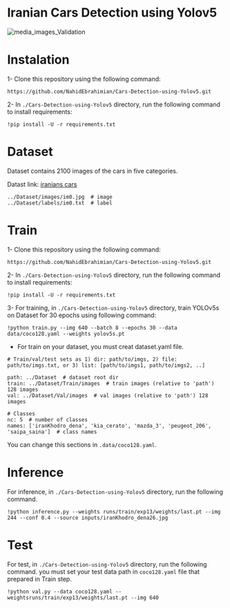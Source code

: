 # Iranian Cars Detection using Yolov5

![media_images_Validation](https://github.com/NahidEbrahimian/Iranian-Cars-Detection-using-Yolov5/blob/main/runs/train/exp13/media_images_Validation.jpg)

# Instalation

1- Clone this repository using the following command:

```
https://github.com/NahidEbrahimian/Cars-Detection-using-Yolov5.git
```

2- In ```./Cars-Detection-using-Yolov5``` directory, run the following command to install requirements:

```
!pip install -U -r requirements.txt
```

# Dataset

Dataset contains 2100 images of the cars in five categories.

Datast link: [iranians cars](https://drive.google.com/drive/folders/1k_uzXzDyjEQ0cFYlFJaNbZpPg0TMHXCZ?usp=sharing)

```
../Dataset/images/im0.jpg  # image
../Dataset/labels/im0.txt  # label
```

# Train

1- Clone this repository using the following command:

```
https://github.com/NahidEbrahimian/Cars-Detection-using-Yolov5.git
```

2- In ```./Cars-Detection-using-Yolov5``` directory, run the following command to install requirements:

```
!pip install -U -r requirements.txt
```

3- For training, in ```./Cars-Detection-using-Yolov5``` directory, train YOLOv5s on Dataset for 30 epochs using following command:

```
!python train.py --img 640 --batch 8 --epochs 30 --data data/coco128.yaml --weights yolov5s.pt
```

- For train on your dataset, you must creat dataset.yaml file.

```
# Train/val/test sets as 1) dir: path/to/imgs, 2) file: path/to/imgs.txt, or 3) list: [path/to/imgs1, path/to/imgs2, ..]

path: ../Dataset  # dataset root dir
train: ../Dataset/Train/images  # train images (relative to 'path') 128 images
val: ../Dataset/Val/images  # val images (relative to 'path') 128 images

# Classes
nc: 5  # number of classes
names: ['iranKhodro_dena', 'kia_cerato', 'mazda_3', 'peugeot_206', 'saipa_saina']  # class names
```
You can change this sections in ```.data/coco128.yaml```.

# Inference

For inference, in ```./Cars-Detection-using-Yolov5``` directory, run the following command.

```
!python inference.py --weights runs/train/exp13/weights/last.pt --img 244 --conf 0.4 --source inputs/iranKhodro_dena26.jpg
```

# Test

For test, in ```./Cars-Detection-using-Yolov5``` directory, run the following command. you must set your test data path in `coco128.yaml` file that prepared in Train step.

```
!python val.py --data coco128.yaml --weightsruns/train/exp13/weights/last.pt --img 640
```

